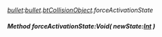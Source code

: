 _[bullet](../../modules/bullet/bullet-module.md):[bullet](../../modules/bullet/bullet-module.md).[btCollisionObject](../../modules/bullet/bullet-btcollisionobject.md).forceActivationState_
##### Method forceActivationState:Void( newState:[Int](../../modules/wonkey/wonkey-types-int.md) )
